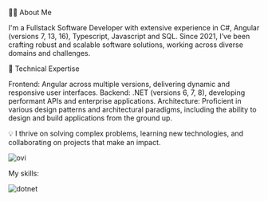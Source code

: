 👨‍💻 About Me

I'm a Fullstack Software Developer with extensive experience in C#, Angular (versions 7, 13, 16), Typescript, Javascript and SQL. Since 2021, I’ve been crafting robust and scalable software solutions, working across diverse domains and challenges.

🌟 Technical Expertise

  Frontend: Angular across multiple versions, delivering dynamic and responsive user interfaces.
  Backend: .NET (versions 6, 7, 8), developing performant APIs and enterprise applications.
  Architecture: Proficient in various design patterns and architectural paradigms, including the ability to design and build applications from the ground up.
  
💡 I thrive on solving complex problems, learning new technologies, and collaborating on projects that make an impact.


<img src="https://github-readme-stats.vercel.app/api/top-langs?username=im-nameless&show_icons=true&locale=en&layout=compact&theme=chartreuse-dark" alt="ovi" />

My skills:

![dotnet](https://img.shields.io/badge/GitHub-000000?style=for-the-badge&logo=GitHub&logoColor=white)

<!--
**im-nameless/im-nameless** is a ✨ _special_ ✨ repository because its `README.md` (this file) appears on your GitHub profile.

Here are some ideas to get you started:

- 🔭 I’m currently working on ...
- 🌱 I’m currently learning ...
- 👯 I’m looking to collaborate on ...
- 🤔 I’m looking for help with ...
- 💬 Ask me about ...
- 📫 How to reach me: ...
- 😄 Pronouns: ...
- ⚡ Fun fact: ...
-->
